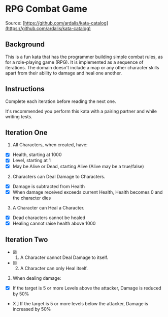 # RPG Combat Game

Source: [https://github.com/ardalis/kata-catalog](https://github.com/ardalis/kata-catalog)

## Background

This is a fun kata that has the programmer building simple combat rules, as for a role-playing game (RPG). It is implemented as a sequence of iterations. The domain doesn't include a map or any other character skills apart from their ability to damage and heal one another.

## Instructions

Complete each iteration before reading the next one.

It's recommended you perform this kata with a pairing partner and while writing tests.

## Iteration One

1. All Characters, when created, have:

- [X] Health, starting at 1000
- [X] Level, starting at 1
- [X] May be Alive or Dead, starting Alive (Alive may be a true/false)

2. Characters can Deal Damage to Characters.

- [X] Damage is subtracted from Health
- [X] When damage received exceeds current Health, Health becomes 0 and the character dies

3. A Character can Heal a Character.

- [X] Dead characters cannot be healed
- [X] Healing cannot raise health above 1000

## Iteration Two

- [X] 1. A Character cannot Deal Damage to itself.

- [X] 2. A Character can only Heal itself.

3. When dealing damage:

- [X] If the target is 5 or more Levels above the attacker, Damage is reduced by 50%
- X ] If the target is 5 or more levels below the attacker, Damage is increased by 50%